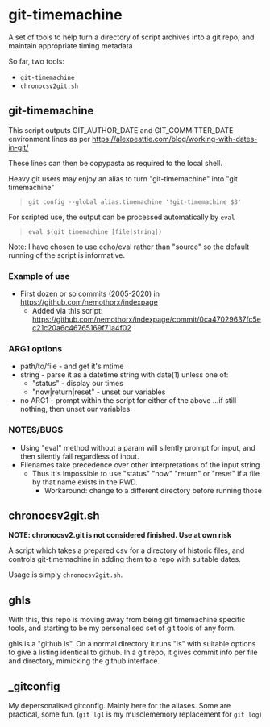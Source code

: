 # git-timemachine

A set of tools to help turn a directory of script archives into a git repo, and
maintain appropriate timing metadata

So far, two tools:

* `git-timemachine`
* `chronocsv2git.sh`


## git-timemachine

This script outputs GIT_AUTHOR_DATE and GIT_COMMITTER_DATE environment lines as
per https://alexpeattie.com/blog/working-with-dates-in-git/

These lines can then be copypasta as required to the local shell. 

Heavy git users may enjoy an alias to turn "git-timemachine" into "git
timemachine"

> `git config --global alias.timemachine '!git-timemachine $3'`

For scripted use, the output can be processed automatically by `eval`

> `eval $(git timemachine [file|string])`

Note: I have chosen to use echo/eval rather than "source" so the default
running of the script is informative. 


### Example of use

* First dozen or so commits (2005-2020) in
  https://github.com/nemothorx/indexpage
  * Added via this script:
    https://github.com/nemothorx/indexpage/commit/0ca47029637fc5ec21c20a6c46765169f71a4f02


### ARG1 options
* path/to/file - and get it's mtime
* string - parse it as a datetime string with date(1) unless one of:
  * "status" - display our times
  * "now|return|reset" - unset our variables
* no ARG1 - prompt within the script for either of the above
  ...if still nothing, then unset our variables


### NOTES/BUGS
* Using "eval" method without a param will silently prompt for input, and then
  silently fail regardless of input.
* Filenames take precedence over other interpretations of the input string
  * Thus it's impossible to use "status" "now" "return" or "reset" if a file by
    that name exists in the PWD. 
    * Workaround: change to a different directory before running those


## chronocsv2git.sh

**NOTE: chronocsv2.git is not considered finished. Use at own risk**

A script which takes a prepared csv for a directory of historic files, and
controls git-timemachine in adding them to a repo with suitable dates. 

Usage is simply `chronocsv2git.sh`. 



## ghls

With this, this repo is moving away from being git timemachine specific tools,
and starting to be my personalised set of git tools of any form. 

ghls is a "github ls". On a normal directory it runs "ls" with suitable options
to give a listing identical to github. In a git repo, it gives commit info per
file and directory, mimicking the github interface. 


## _gitconfig

My depersonalised gitconfig. Mainly here for the aliases. Some are practical,
some fun. (`git lg1` is my musclememory replacement for `git log`)

